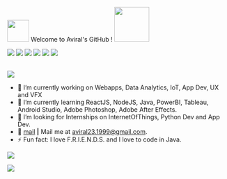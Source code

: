  <img src = "https://media.giphy.com/media/yUgDvwPwbX2aHVtY0H/giphy.gif" width=50 height=50 /> Welcome to Aviral's GitHub ! <img src="https://media.giphy.com/media/3ohhwCZmdLxbmwrQiI/giphy.gif" height=80 width="80"/>
<!-- 
<img src = "https://github-readme-stats.vercel.app/api/top-langs/?username=aviraw&langs_count=5&layout=compact&theme=dark"> -->
[<img src="https://img.shields.io/badge/Linked-in-blue?style=for-the-badge&logo=appveyor"/>][linkedin]
[<img src="https://img.shields.io/badge/Twitter-Page-orange?style=for-the-badge&logo=appveyor"/>][twitter]
[<img src="https://img.shields.io/badge/My-Portfolio-red?style=for-the-badge&logo=appveyor"/>][portfolio]
[<img src="https://img.shields.io/badge/Youtube-Channel-yellow?style=for-the-badge&logo=appveyor"/>][youtube]
[<img src="https://img.shields.io/badge/Instagram-Profile-green?style=for-the-badge&logo=appveyor"/>][instagram]
[<img src="https://img.shields.io/badge/Poetry-Blog-brightgreen?style=for-the-badge&logo=appveyor"/>][poetry-blog] 

<br/><img src = "https://github-readme-stats.vercel.app/api?username=aviraw&count_private=true&show_icons=true&theme=dark">

* 🔭 I’m currently working on Webapps, Data Analytics, IoT, App Dev, UX and VFX
* 🌱 I’m currently learning ReactJS, NodeJS, Java, PowerBI, Tableau, Android Studio, Adobe Photoshop, Adobe After Effects.
* 👯 I’m looking for Internships on InternetOfThings, Python Dev and App Dev.
* 💬 [mail][mail] **|**  Mail me at aviral23.1999@gmail.com.
* ⚡ Fun fact: I love F.R.I.E.N.D.S. and I love to code in Java.

<!--![bg][github]-->

[github]: https://github.com/aviraw/aviraw/blob/master/github.png
[twitter]: https://twitter.com/Aviral237
[youtube]: https://www.youtube.com/channel/UCI4D4bm6clAdmDNQNiWrcvw?view_as=subscriber
[instagram]: https://www.instagram.com/aviral_muriel_bing/
[poetry-blog]: https://www.instagram.com/__littleblueheart__/
[linkedin]: https://www.linkedin.com/in/aviral-srivastava-3336b166/
[mail]: mailto:aviral23.1999@gmail.com
[portfolio]: https://aviral.cf/
<!-- 
👔 [<img src="https://img.shields.io/badge/Linked-in-blue?style=for-the-badge&logo=appveyor"/>][linkedin] **|**
🐦 [<img src="https://img.shields.io/badge/-Twitter-orange?style=for-the-badge&logo=appveyor"/>][twitter] **|** 
❤️ [<img src="https://img.shields.io/badge/My-Portfolio-red?style=for-the-badge&logo=appveyor"/>][portfolio] **|**
📺 [<img src="https://img.shields.io/badge/Youtube-Channel-yellow?style=for-the-badge&logo=appveyor"/>][youtube] **|** 
📷 [<img src="https://img.shields.io/badge/Instagram-Profile-green?style=for-the-badge&logo=appveyor"/>][instagram] **|** 
💙 [<img src="https://img.shields.io/badge/Poetry-Blog-brightgreen?style=for-the-badge&logo=appveyor"/>][poetry-blog] **|**  -->

<!--[![Aviral's github stats](https://github-readme-stats.vercel.app/api?username=aviraw)](https://github-readme-stats.vercel.app/api?username=aviraw)-->



<p align='left'>
  
  <i><strong><img src="https://img.shields.io/badge/Good%20Things-Take%20Time-9cf?style=for-the-badge&logo=appveyor"/> </strong></i>
<p/>
<img src="https://visitor-badge.glitch.me/badge?page_id=aviraw.visitorBatch"/>

#

